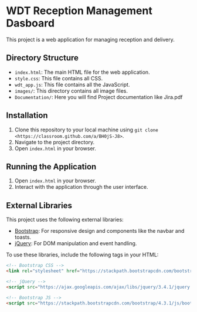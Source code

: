 # WDT Reception Management Dasboard

This project is a web application for managing reception and delivery.

## Directory Structure

- `index.html`: The main HTML file for the web application.
- `style.css`: This file contains all CSS.
- `wdt_app.js`: This file contains all the JavaScript.
- `images/`: This directory contains all image files.
- `Documentation/`: Here you will find Project documentation like Jira.pdf

## Installation

1. Clone this repository to your local machine using `git clone <https://classroom.github.com/a/BH0jS-J8>`.
2. Navigate to the project directory.
3. Open `index.html` in your browser.

## Running the Application

1. Open `index.html` in your browser.
2. Interact with the application through the user interface.

## External Libraries

This project uses the following external libraries:

- [Bootstrap](https://getbootstrap.com/): For responsive design and components like the navbar and toasts.
- [jQuery](https://jquery.com/): For DOM manipulation and event handling.

To use these libraries, include the following tags in your HTML:

```html
<!-- Bootstrap CSS -->
<link rel="stylesheet" href="https://stackpath.bootstrapcdn.com/bootstrap/4.3.1/css/bootstrap.min.css">

<!-- jQuery -->
<script src="https://ajax.googleapis.com/ajax/libs/jquery/3.4.1/jquery.min.js"></script>

<!-- Bootstrap JS -->
<script src="https://stackpath.bootstrapcdn.com/bootstrap/4.3.1/js/bootstrap.min.js"></script>